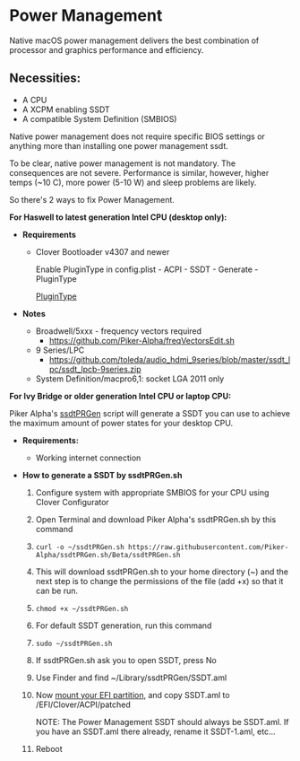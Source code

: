 # Power Management

Native macOS power management delivers the best combination of processor and graphics performance and efficiency. 

## Necessities:
* A CPU 
* A XCPM enabling SSDT
* A compatible System Definition (SMBIOS) 

Native power management does not require specific BIOS settings or anything more than installing one power management ssdt.

To be clear, native power management is not mandatory. The consequences are not severe. Performance is similar, however, higher temps (~10 C), more power (5-10 W) and sleep problems are likely.

So there's 2 ways to fix Power Management.

**For Haswell to latest generation Intel CPU (desktop only):**

- **Requirements**

  - Clover Bootloader v4307 and newer

    Enable PluginType in config.plist - ACPI - SSDT - Generate - PluginType

    [PluginType](https://i.imgur.com/0ut6Ule.png)

- **Notes**

  - Broadwell/5xxx - frequency vectors required
    - https://github.com/Piker-Alpha/freqVectorsEdit.sh
  - 9 Series/LPC
    - https://github.com/toleda/audio_hdmi_9series/blob/master/ssdt_lpc/ssdt_lpcb-9series.zip
  - System Definition/macpro6,1: socket LGA 2011 only

**For Ivy Bridge or older generation Intel CPU or laptop CPU:**

Piker Alpha's [ssdtPRGen](https://github.com/Piker-Alpha/ssdtPRGen.sh) script will generate a SSDT you can use to achieve the maximum amount of power states for your desktop CPU.

- **Requirements:**

  - Working internet connection

- **How to generate a SSDT by ssdtPRGen.sh**

  1. Configure system with appropriate SMBIOS for your CPU using Clover Configurator

  2. Open Terminal and download Piker Alpha's ssdtPRGen.sh by this command

  3. ```
     curl -o ~/ssdtPRGen.sh https://raw.githubusercontent.com/Piker-Alpha/ssdtPRGen.sh/Beta/ssdtPRGen.sh
     ```

  4. This will download ssdtPRGen.sh to your home directory (~) and the next step is to change the permissions of the file (add +x) so that it can be run.

  5. ```
     chmod +x ~/ssdtPRGen.sh
     ```

  6. For default SSDT generation, run this command

  7. ```
     sudo ~/ssdtPRGen.sh
     ```

  8. If ssdtPRGen.sh ask you to open SSDT, press No

  9. Use Finder and find ~/Library/ssdtPRGen/SSDT.aml

  10. Now [mount your EFI partition](https://github.com/camielverdult/Ramblings-of-a-hackintosher-High-Sierra/blob/master/Tips.md#how-to-mount-efi), and copy SSDT.aml to /EFI/Clover/ACPI/patched

      NOTE: The Power Management SSDT should always be SSDT.aml. If you have an SSDT.aml there already, rename it SSDT-1.aml, etc...

  11. Reboot